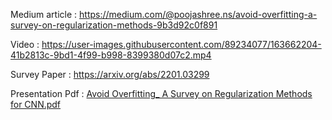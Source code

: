 Medium article : https://medium.com/@poojashree.ns/avoid-overfitting-a-survey-on-regularization-methods-9b3d92c0f891


Video : https://user-images.githubusercontent.com/89234077/163662204-41b2813c-9bd1-4f99-b998-8399380d07c2.mp4


Survey Paper : https://arxiv.org/abs/2201.03299


Presentation Pdf : [Avoid Overfitting_ A Survey on Regularization Methods for CNN.pdf](https://github.com/poojashreeNS/CMPE-258/files/8499276/Avoid.Overfitting_.A.Survey.on.Regularization.Methods.for.CNN.pdf)
